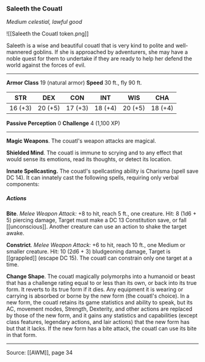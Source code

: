 ### Saleeth the Couatl
_Medium celestial, lawful good_

![[Saleeth the Couatl token.png]]

Saleeth is a wise and beautiful couatl that is very kind to polite and well-mannered goblins. If she is approached by adventurers, she may have a noble quest for them to undertake if they are ready to help her defend the world against the forces of evil.



---

**Armor Class** 19 (natural armor)
**Speed** 30 ft., fly 90 ft.

| STR     | DEX     | CON     | INT     | WIS     | CHA     |
|---------|---------|---------|---------|---------|---------|
| 16 (+3) | 20 (+5) | 17 (+3) | 18 (+4) | 20 (+5) | 18 (+4) |

**Passive Perception** 0
**Challenge** 4 (1,100 XP)

---

**Magic Weapons**. The couatl's weapon attacks are magical.

**Shielded Mind**. The couatl is immune to scrying and to any effect that would sense its emotions, read its thoughts, or detect its location.

**Innate Spellcasting.** The couatl's spellcasting ability is Charisma (spell save DC 14). It can innately cast the following spells, requiring only verbal components:

##### Actions
**Bite**. _Melee Weapon Attack:_ +8 to hit, reach 5 ft., one creature. Hit: 8 (1d6 + 5) piercing damage, Target must make a DC 13 Constitution save, or fall [[unconscious]]. Another creature can use an action to shake the target awake.

**Constrict**. _Melee Weapon Attack:_ +6 to hit, reach 10 ft., one Medium or smaller creature. Hit: 10 (2d6 + 3) bludgeoning damage, Target is [[grappled]] (escape DC 15). The couatl can constrain only one target at a time.

**Change Shape**. The couatl magically polymorphs into a humanoid or beast that has a challenge rating equal to or less than its own, or back into its true form. It reverts to its true form if it dies. Any equipment it is wearing or carrying is absorbed or borne by the new form (the couatl's choice). In a new form, the couatl retains its game statistics and ability to speak, but its AC, movement modes, Strength, Dexterity, and other actions are replaced by those of the new form, and it gains any statistics and capabilities (except class features, legendary actions, and lair actions) that the new form has but that it lacks. If the new form has a bite attack, the couatl can use its bite in that form.


---

Source: [[AWM]], page 34